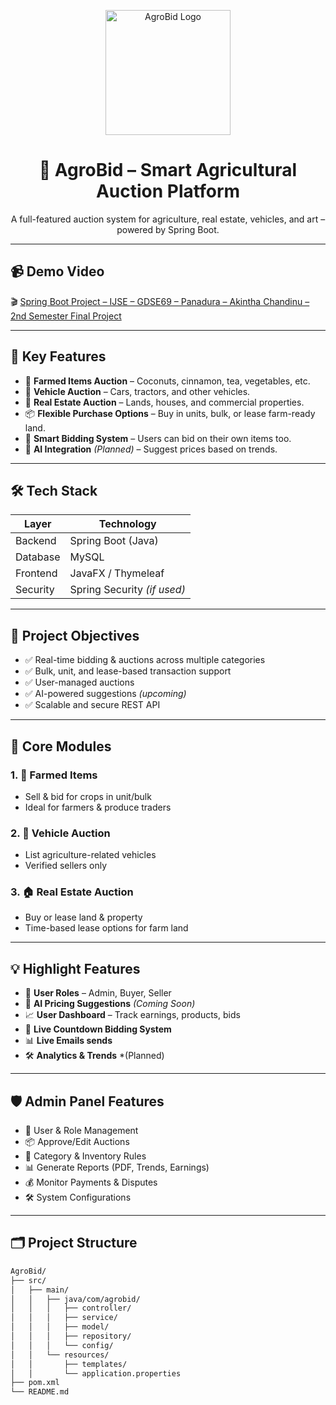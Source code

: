 <p align="center">
  <img src="https://your-logo-url.com/logo.png" alt="AgroBid Logo" width="200"/>
</p>

<h1 align="center">🌾 AgroBid – Smart Agricultural Auction Platform</h1>

<p align="center">
  A full-featured auction system for agriculture, real estate, vehicles, and art – powered by Spring Boot.
</p>

---

## 📹 Demo Video

🎬 [Spring Boot Project – IJSE – GDSE69 – Panadura – Akintha Chandinu – 2nd Semester Final Project](https://www.youtube.com/watch?v=YOUR_VIDEO_ID)

---

## 🔑 Key Features

- 🥥 **Farmed Items Auction** – Coconuts, cinnamon, tea, vegetables, etc.  
- 🚗 **Vehicle Auction** – Cars, tractors, and other vehicles.  
- 🏡 **Real Estate Auction** – Lands, houses, and commercial properties.  
- 📦 **Flexible Purchase Options** – Buy in units, bulk, or lease farm-ready land.  
- 💬 **Smart Bidding System** – Users can bid on their own items too.  
- 🤖 **AI Integration** *(Planned)* – Suggest prices based on trends.  

---

## 🛠 Tech Stack

| Layer      | Technology       |
|------------|------------------|
| Backend    | Spring Boot (Java) |
| Database   | MySQL            |
| Frontend   | JavaFX / Thymeleaf  |
| Security   | Spring Security *(if used)* |


---

## 🚀 Project Objectives

- ✅ Real-time bidding & auctions across multiple categories  
- ✅ Bulk, unit, and lease-based transaction support  
- ✅ User-managed auctions  
- ✅ AI-powered suggestions *(upcoming)*  
- ✅ Scalable and secure REST API  

---

## 🧩 Core Modules

### 1. 🧺 Farmed Items
- Sell & bid for crops in unit/bulk  
- Ideal for farmers & produce traders  

### 2. 🚗 Vehicle Auction
- List agriculture-related vehicles  
- Verified sellers only  

### 3. 🏠 Real Estate Auction
- Buy or lease land & property  
- Time-based lease options for farm land  

---

## 💡 Highlight Features

- 🔐 **User Roles** – Admin, Buyer, Seller  
- 🧠 **AI Pricing Suggestions** *(Coming Soon)*  
- 📈 **User Dashboard** – Track earnings, products, bids  
- 💬 **Live Countdown Bidding System**  
- 📊 **Live Emails sends** 
- 🛠 **Analytics & Trends** *(Planned)

---

## 🛡️ Admin Panel Features

- 👥 User & Role Management  
- 📦 Approve/Edit Auctions  
- 🌾 Category & Inventory Rules  
- 📊 Generate Reports (PDF, Trends, Earnings)  
- 💰 Monitor Payments & Disputes  
- 🛠 System Configurations  

---

## 🗂️ Project Structure

```bash
AgroBid/
├── src/
│   ├── main/
│   │   ├── java/com/agrobid/
│   │   │   ├── controller/
│   │   │   ├── service/
│   │   │   ├── model/
│   │   │   ├── repository/
│   │   │   └── config/
│   │   └── resources/
│   │       ├── templates/
│   │       └── application.properties
├── pom.xml
└── README.md
